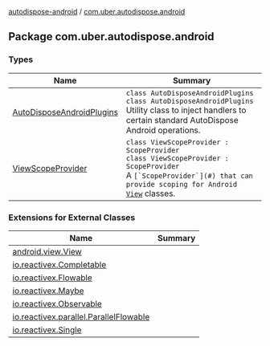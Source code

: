[autodispose-android](../index.md) / [com.uber.autodispose.android](./index.md)

## Package com.uber.autodispose.android

### Types

| Name | Summary |
|---|---|
| [AutoDisposeAndroidPlugins](-auto-dispose-android-plugins/index.md) | `class AutoDisposeAndroidPlugins`<br>`class AutoDisposeAndroidPlugins`<br>Utility class to inject handlers to certain standard AutoDispose Android operations. |
| [ViewScopeProvider](-view-scope-provider/index.md) | `class ViewScopeProvider : ScopeProvider`<br>`class ViewScopeProvider : ScopeProvider`<br>A ``[`ScopeProvider`](#) that can provide scoping for Android ``[`View`](https://developer.android.com/reference/android/view/View.html) classes.  |

### Extensions for External Classes

| Name | Summary |
|---|---|
| [android.view.View](android.view.-view/index.md) |  |
| [io.reactivex.Completable](io.reactivex.-completable/index.md) |  |
| [io.reactivex.Flowable](io.reactivex.-flowable/index.md) |  |
| [io.reactivex.Maybe](io.reactivex.-maybe/index.md) |  |
| [io.reactivex.Observable](io.reactivex.-observable/index.md) |  |
| [io.reactivex.parallel.ParallelFlowable](io.reactivex.parallel.-parallel-flowable/index.md) |  |
| [io.reactivex.Single](io.reactivex.-single/index.md) |  |
